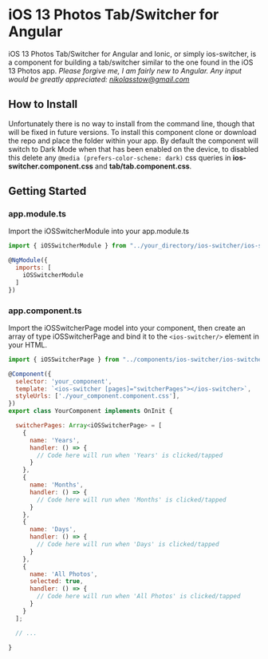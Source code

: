 # iOS 13 Photos Tab/Switcher for Angular

iOS 13 Photos Tab/Switcher for Angular and Ionic, or simply ios-switcher, is a component for building a tab/switcher similar to the one found in the iOS 13 Photos app.
*Please forgive me, I am fairly new to Angular. Any input would be greatly appreciated: nikolasstow@gmail.com*

## How to Install

Unfortunately there is no way to install from the command line, though that will be fixed in future versions.
To install this component clone or download the repo and place the folder within your app.
By default the component will switch to Dark Mode when that has been enabled on the device, to disabled this delete any `@media (prefers-color-scheme: dark)` css queries in **ios-switcher.component.css** and **tab/tab.component.css**.

## Getting Started

### app.module.ts
Import the iOSSwitcherModule into your app.module.ts
```javascript
import { iOSSwitcherModule } from "../your_directory/ios-switcher/ios-switcher.module";

@NgModule({
  imports: [
    iOSSwitcherModule
  ]
})
```

### app.component.ts
Import the iOSSwitcherPage model into your component, then create an array of type iOSSwitcherPage and bind it to the `<ios-switcher/>` element in your HTML.
```javascript
import { iOSSwitcherPage } from "../components/ios-switcher/ios-switcher.model";

@Component({
  selector: 'your_component',
  template: `<ios-switcher [pages]="switcherPages"></ios-switcher>`,
  styleUrls: ['./your_component.component.css'],
})
export class YourComponent implements OnInit {

  switcherPages: Array<iOSSwitcherPage> = [
    {
      name: 'Years',
      handler: () => {
        // Code here will run when 'Years' is clicked/tapped
      }
    },
    {
      name: 'Months',
      handler: () => {
        // Code here will run when 'Months' is clicked/tapped
      }
    },
    {
      name: 'Days',
      handler: () => {
        // Code here will run when 'Days' is clicked/tapped
      }
    },
    {
      name: 'All Photos',
      selected: true,
      handler: () => {
        // Code here will run when 'All Photos' is clicked/tapped
      }
    }
  ];

  // ...

}
```